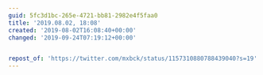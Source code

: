 ```yaml
---
guid: 5fc3d1bc-265e-4721-bb81-2982e4f5faa0
title: '2019.08.02, 18:08'
created: '2019-08-02T16:08:40+00:00'
changed: '2019-09-24T07:19:12+00:00'


repost_of: 'https://twitter.com/mxbck/status/1157310880788439040?s=19'
---
```


